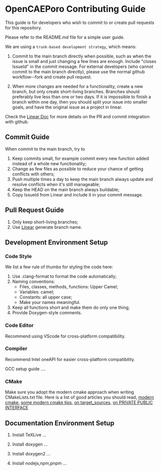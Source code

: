 # OpenCAEPoro Contributing Guide

This guide is for developers who wish to commit to or create pull requests for this repository.

Please refer to the README.md file for a simple user guide.

We are using a `trunk-based development strategy`, which means:

1. Commit to the main branch directly when possible, such as when the issue is small and just changing a few lines are enough. Include "closes IssueId" in the commit message. For external developers (who cannot commit to the main branch directly), please use the normal github workflow--fork and create pull request.

2. When more changes are needed for a functionality, create a new branch, but only create short-living branches. Branches should preferably live less than one or two days. If it is impossible to finish a branch within one day, then you should split your issue into smaller goals, and have the original issue as a project in linear.

Check the [Linear Doc](https://linear.app/docs/github?tabs=b5eb539099f9#basics) for more details on the PR and commit integration with github.

## Commit Guide 

When commit to the main branch, try to
1. Keep commits small, for example commit every new function added instead of a whole new functionality;
2. Change as few files as possible to reduce your chance of getting conflicts with others;
3. Push multiple times a day to keep the main branch always update and resolve conflicts when it's still manageable;
4. Keep the HEAD on the main branch always buildable;
5. Copy IssueId from Linear and include it in your commit message.

## Pull Request Guide

1. Only keep short-living branches;
2. Use [Linear](https://linear.app/) generate branch name.

## Development Environment Setup

### Code Style

We list a few rule of thumbs for styling the code here:

1. Use .clang-format to format the code automatically;
2. Naming conventions: 
    - Files, classes, methods, functions: Upper Camel;
    - Variables: camel;
    - Constants: all upper case;
    - Make your names meaningful.
3. Keep all functions short and make them do only one thing;
4. Provide Doxygen-style comments.

### Code Editor

Recommend using VScode for cross-platform compatibility.

### Compiler

Recommend Intel oneAPI for easier cross-platform compatibility.

GCC setup guide ....

### CMake

Make sure you adopt the modern cmake approach when writing CMakeLists.txt file. Here is a list of good articles you should read, [modern cmake](https://cliutils.gitlab.io/modern-cmake/), [some modern cmake tips](https://www.incredibuild.com/blog/modern-cmake-tips-and-tricks), [on target_sources](https://crascit.com/2016/01/31/enhanced-source-file-handling-with-target_sources/), [on PRIVATE PUBLIC INTERFACE](https://kubasejdak.com/modern-cmake-is-like-inheritance)

## Documentation Environment Setup

1. Install TeXLive ...

2. Install doxygen ...

3. Install doxygen2 ...

4. Install nodejs,npm,pnpm ...